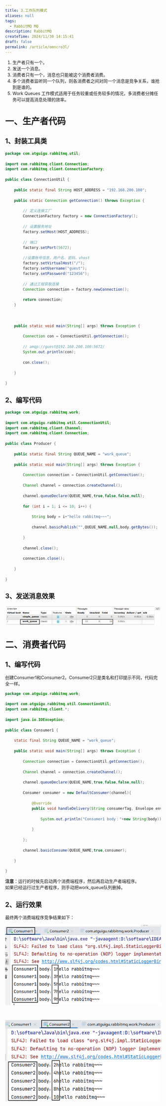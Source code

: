 ```yaml
---
title: 3.工作队列模式
aliases: null
tags:
  - RabbitMQ MQ
description: RabbitMQ
createTime: 2024/11/30 14:15:41
draft: false
permalink: /article/omncro3l/
---
```

1. 生产者只有一个。
2. 发送一个消息。
3. 消费者只有一个，消息也只能被这个消费者消费。
4. 多个消费者监听同一个队列，则各消费者之间对同一个消息是竞争关系，谁抢到是谁的。
5. Work Queues 工作模式适用于任务较重或任务较多的情况，多消费者分摊任务可以提高消息处理的效率。
# 一、生产者代码
## 1、封装工具类
```java
package com.atguigu.rabbitmq.util;  
  
import com.rabbitmq.client.Connection;  
import com.rabbitmq.client.ConnectionFactory;  
  
public class ConnectionUtil {  
  
    public static final String HOST_ADDRESS = "192.168.200.100";  
  
    public static Connection getConnection() throws Exception {  
  
        // 定义连接工厂  
        ConnectionFactory factory = new ConnectionFactory();  
  
        // 设置服务地址  
        factory.setHost(HOST_ADDRESS);  
  
        // 端口  
        factory.setPort(5672);  
  
        //设置账号信息，用户名、密码、vhost  
        factory.setVirtualHost("/");  
        factory.setUsername("guest");  
        factory.setPassword("123456");  
  
        // 通过工程获取连接  
        Connection connection = factory.newConnection();  
  
        return connection;  
    }  
  
  
  
    public static void main(String[] args) throws Exception {  
  
        Connection con = ConnectionUtil.getConnection();  
  
        // amqp://guest@192.168.200.100:5672/  
        System.out.println(con);  
  
        con.close();  
  
    }  
  
}
```



## 2、编写代码

```java
package com.atguigu.rabbitmq.work;  
  
import com.atguigu.rabbitmq.util.ConnectionUtil;  
import com.rabbitmq.client.Channel;  
import com.rabbitmq.client.Connection;  
  
public class Producer {  
  
    public static final String QUEUE_NAME = "work_queue";  
  
    public static void main(String[] args) throws Exception {  
  
        Connection connection = ConnectionUtil.getConnection();  
  
        Channel channel = connection.createChannel();  
  
        channel.queueDeclare(QUEUE_NAME,true,false,false,null);  
  
        for (int i = 1; i <= 10; i++) {  
  
            String body = i+"hello rabbitmq~~~";  
  
            channel.basicPublish("",QUEUE_NAME,null,body.getBytes());  
  
        }  
  
        channel.close();  
  
        connection.close();  
  
    }  
  
}
```



## 3、发送消息效果

![img](./assets/img60-1698977979067-1.png)



# 二、消费者代码

## 1、编写代码

创建Consumer1和Consumer2。Consumer2只是类名和打印提示不同，代码完全一样。
```java
package com.atguigu.rabbitmq.work;  
  
import com.atguigu.rabbitmq.util.ConnectionUtil;  
import com.rabbitmq.client.*;  
  
import java.io.IOException;  
  
public class Consumer1 {  
  
    static final String QUEUE_NAME = "work_queue";  
  
    public static void main(String[] args) throws Exception {  
  
        Connection connection = ConnectionUtil.getConnection();  
  
        Channel channel = connection.createChannel();  
  
        channel.queueDeclare(QUEUE_NAME,true,false,false,null);  
  
        Consumer consumer = new DefaultConsumer(channel){  
  
            @Override  
            public void handleDelivery(String consumerTag, Envelope envelope, AMQP.BasicProperties properties, byte[] body) throws IOException {  
  
                System.out.println("Consumer1 body："+new String(body));  
  
            }  
  
        };  
  
        channel.basicConsume(QUEUE_NAME,true,consumer);  
  
    }  
  
}
```

**注意**：运行的时候先启动两个消费端程序，然后再启动生产者端程序。<br/>
如果已经运行过生产者程序，则手动把work_queue队列删掉。<br/>



## 2、运行效果

最终两个消费端程序竞争结果如下：<br/>

![image-20231103103841644](./assets/image-20231103103841644.png)

<br/>

![image-20231103103955165](./assets/image-20231103103955165.png)